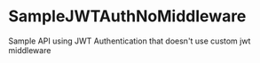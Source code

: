 # SampleJWTAuthNoMiddleware
Sample API using JWT Authentication that doesn't use custom jwt middleware
